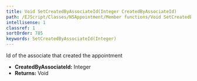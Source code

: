 ```yaml
---
title: Void SetCreatedByAssociateId(Integer CreatedByAssociateId)
path: /EJScript/Classes/NSAppointment/Member functions/Void SetCreatedByAssociateId(Integer p_0)
intellisense: 1
classref: 1
sortOrder: 785
keywords: SetCreatedByAssociateId(Integer)
---
```



Id of the associate that created the appointment



* **CreatedByAssociateId:** Integer
* **Returns:** Void


